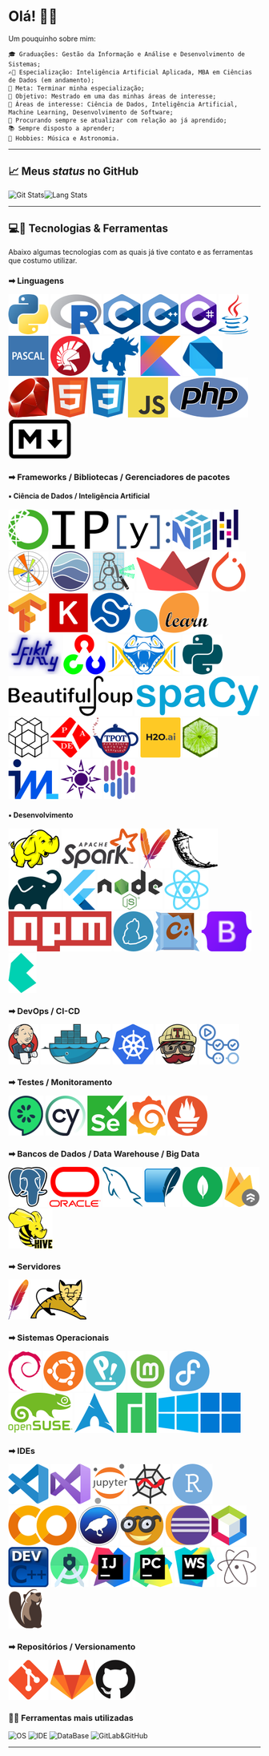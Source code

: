 # Olá! &#x1F44B;&#x1F604;

Um pouquinho sobre mim:

    🎓 Graduações: Gestão da Informação e Análise e Desenvolvimento de Sistemas;
    ✍🏻 Especialização: Inteligência Artificial Aplicada, MBA em Ciências de Dados (em andamento);
    🔬 Meta: Terminar minha especialização;
    🔭 Objetivo: Mestrado em uma das minhas áreas de interesse;
    🤖 Áreas de interesse: Ciência de Dados, Inteligência Artificial, Machine Learning, Desenvolvimento de Software;
    📑 Procurando sempre se atualizar com relação ao já aprendido;
    📚 Sempre disposto a aprender;
    🎼 Hobbies: Música e Astronomia.

---

## &#x1F4C8; Meus *status* no GitHub

![Git Stats](https://github-readme-stats.vercel.app/api?username=luishpaiva&show_icones=true&include_all_commits=true&count_private=true)![Lang Stats](https://github-readme-stats.vercel.app/api/top-langs/?username=luishpaiva&layout=compact&langs_count=16&hide=jupyter%20notebook)

---

## &#x1F4BB;&#x1F527; Tecnologias & Ferramentas

Abaixo algumas tecnologias com as quais já tive contato e as ferramentas que costumo utilizar.

### &#x27A1; Linguagens

![Python](./icones/python.svg) ![R](./icones/r.svg) ![C](./icones/c.svg) ![C++](./icones/cplusplus.svg) ![C#](./icones/csharp.svg) ![Java](./icones/java.svg) ![Pascal](./icones/pascal.svg) ![Delphi](./icones/delphi.svg) ![COBOL](./icones/cobol.svg) ![Kotlin](./icones/kotlin.svg) ![Dart](./icones/dart.svg) ![Ruby](./icones/ruby.svg) ![HTML5](./icones/html.svg) ![CSS3](./icones/css3.svg) ![JavaScript/ECMAScript](./icones/javascript.svg) ![PHP](./icones/php.svg) ![Markdown](./icones/markdown.svg)

### &#x27A1; Frameworks / Bibliotecas / Gerenciadores de pacotes

#### &#x25AA; Ciência de Dados / Inteligência Artificial

![Anaconda](./icones/anaconda.svg) ![IPython](./icones/ipython.svg) ![NumPy](./icones/numpy.svg) ![Pandas](./icones/pandas.svg) ![Matplotlib](./icones/matplotlib.svg) ![Seaborn](./icones/seaborn.svg) ![Graphviz](./icones/graphviz.svg) ![Streamlit](./icones/streamlit.svg) ![PyTorch](./icones/pytorch.svg) ![Tensorflow](./icones/tensorflow.svg) ![Keras](./icones/keras.svg) ![SciPy](./icones/scipy.svg) ![Scikit Learn](./icones/scikitlearn.svg) ![Scikit Fuzzy](./icones/scikitfuzzy.svg) ![OpenCV](./icones/opencv.svg) ![PyGAD](./icones/pygad.svg) ![Natural Language Toolkit - NLTK](./icones/nltk.svg) ![Beaultiful Soup](./icones/bs4.svg) ![Spacy](./icones/spacy.svg) ![Gym](./icones/gym.svg) ![PADE](./icones/pade.svg) ![TPOT](./icones/tpot.svg) ![H2O](./icones/h2o.svg) ![Local Interpretable Model-Agnostic Explanations - LIME](./icones/lime.svg) ![InterpretML](./icones/interpretml.svg) ![Eli5](./icones/eli5.svg) ![Shap](./icones/shap.svg)

#### &#x25AA; Desenvolvimento

![Apache Hadoop](./icones/hadoop.svg) ![Apache Spark](./icones/spark.svg) ![Apache Maven](./icones/maven.svg) ![Flask](./icones/flask.svg) ![Gradle](./icones/gradle.svg) ![Flutter](./icones/flutter.svg) ![Node.js](./icones/nodejs.svg) ![React](./icones/react.svg) ![npm](./icones/npm.svg) ![yarn](./icones/yarn.svg) ![Chocolatey](./icones/chocolatey.svg) ![Bootstrap](./icones/bootstrap.svg) ![Bulma](./icones/bulma.svg)

### &#x27A1; DevOps / CI-CD

![Jenkins](./icones/jenkins.svg) ![Docker](./icones/docker.svg) ![Kubernetes - K8S =)](./icones/kubernetes.svg) ![Travis CI](./icones/travisci.svg) ![GitHub Actions](./icones/githubactions.svg)

### &#x27A1; Testes / Monitoramento

![Cucumber](./icones/cucumber.svg) ![Cypress App](./icones/cypress.svg) ![Selenium](./icones/selenium.svg) ![Grafana](./icones/grafana.svg) ![Prometheus](./icones/prometheus.svg)

### &#x27A1; Bancos de Dados / Data Warehouse / Big Data

![PostGreSQL](./icones/postgresql.svg) ![Oracle Database](./icones/oracle.svg) ![MySQL](./icones/mysql.svg) ![SQLite](./icones/sqlite.svg) ![MongoDB](./icones/mongodb.svg) ![Firestore](./icones/firestore.svg) ![Apache Hive](./icones/hive.svg)

### &#x27A1; Servidores

![Apache](./icones/apache.svg) ![Tomcat](./icones/tomcat.svg)

### &#x27A1; Sistemas Operacionais

![Debian](./icones/debian.svg) ![Ubuntu](./icones/ubuntu.svg) ![Pop!_OS](./icones/pop_os.svg) ![Linux Mint](./icones/mint.svg) ![Fedora](./icones/fedora.svg) ![OpenSUSE](./icones/opensuse.svg) ![Arch Linux](./icones/arch.svg) ![Manjaro](./icones/manjaro.svg) ![Microsoft Windows 10](./icones/windows10.svg) ![Microsoft Windows 11](./icones/windows11.svg)

### &#x27A1; IDEs

![Visual Studio Code](./icones/vscode.svg) ![Visual Studio](./icones/visualstudio.svg) ![Jupyter Lab/Notebook](./icones/jupyter.svg) ![Spyder](./icones/spyder.svg) ![RStudio](./icones/rstudio.svg) ![Google Colab](./icones/googlecolab.svg) ![Weka 3](./icones/weka.svg) ![Orange Data Mining](./icones/orange.svg) ![Eclipse](./icones/eclipse.svg) ![Apache NetBeans](./icones/netbeans.svg) ![Dev C++](./icones/devcplusplus.svg) ![Android Studio](./icones/androidstudio.svg) ![IntelliJ IDEA](./icones/intellij.svg) ![PyCharm](./icones/pycharm.svg) ![WebStorm](./icones/webstorm.svg) ![Atom](./icones/atom.svg) ![DBeaver](./icones/dbeaver.svg)

### &#x27A1; Repositórios / Versionamento

![Git](./icones/git.svg) ![GitLab](./icones/gitlab.svg) ![GitHub](./icones/github.svg)

### &#x1F468;&#x200D;&#x1F4BB; Ferramentas mais utilizadas

![OS](https://img.shields.io/badge/OS-Windows/Pop!_OS-informational?style=flat&logo=windows%pop_os%logoColor=white&color=blue) ![IDE](https://img.shields.io/badge/IDE-Visual_Studio_Code-informational?style=flat&logo=visualstudiocode&logoColor=white&color=blue) ![DataBase](https://img.shields.io/badge/DataBase-PostgreSQL-informational?style=flat&logo=postgresql&logoColor=white&color=blue) ![GitLab&GitHub](https://img.shields.io/badge/Version_Control-GitLab&GitHub-informational?style=flat&logo=git&logoColor=white&color=blue)

---
